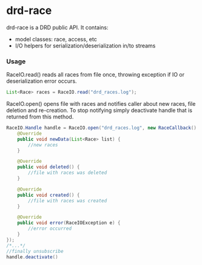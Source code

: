 # drd-race
drd-race is a DRD public API. It contains:
- model classes: race, access, etc
- I/O helpers for serialization/deserialization in/to streams
 
### Usage
RaceIO.read() reads all races from file once, throwing exception if IO or deserialization error occurs.

```java
List<Race> races = RaceIO.read("drd_races.log");
```

RaceIO.open() opens file with races and notifies caller about new races, file deletion and re-creation. To stop notifying simply deactivate handle that is returned from this method.

```java
RaceIO.Handle handle = RaceIO.open("drd_races.log", new RaceCallback() {
    @Override
    public void newData(List<Race> list) {
        //new races
    }

    @Override
    public void deleted() {
        //file with races was deleted
    }

    @Override
    public void created() {
        //file with races was created
    }

    @Override
    public void error(RaceIOException e) {
        //error occurred
    }
});
/*...*/
//finally unsubscribe
handle.deactivate()
```